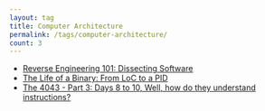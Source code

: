 ```yaml
---
layout: tag
title: Computer Architecture
permalink: /tags/computer-architecture/
count: 3
---
```


- [Reverse Engineering 101: Dissecting Software](https://satharus.me/tech/2023/08/25/reverse_engineering_101.html)
- [The Life of a Binary: From LoC to a PID](https://satharus.me/tech/2023/07/28/the_life_of_a_binary.html)
- [The 4043 - Part 3: Days 8 to 10, Well, how do they understand instructions?](https://satharus.me/tech/2023/04/09/8bit_computer_part3.html)
